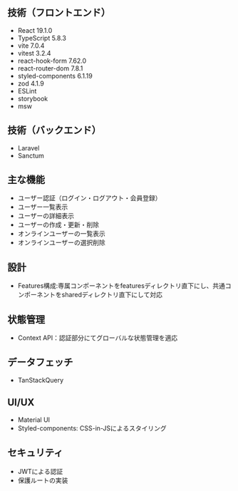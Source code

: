 ## 技術（フロントエンド）
- React 19.1.0
- TypeScript 5.8.3
- vite 7.0.4
- vitest 3.2.4
- react-hook-form 7.62.0
- react-router-dom 7.8.1
- styled-components 6.1.19
- zod 4.1.9
- ESLint
- storybook
- msw

## 技術（バックエンド）
- Laravel
- Sanctum

## 主な機能
- ユーザー認証（ログイン・ログアウト・会員登録）
- ユーザー一覧表示
- ユーザーの詳細表示
- ユーザーの作成・更新・削除
- オンラインユーザーの一覧表示
- オンラインユーザーの選択削除

## 設計
- Features構成:専属コンポーネントをfeaturesディレクトリ直下にし、共通コンポーネントをsharedディレクトリ直下にして対応

## 状態管理
- Context API：認証部分にてグローバルな状態管理を適応

## データフェッチ
- TanStackQuery

## UI/UX
- Material UI
- Styled-components: CSS-in-JSによるスタイリング

## セキュリティ
- JWTによる認証
- 保護ルートの実装

